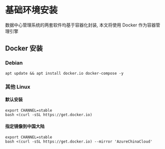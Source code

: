 # 基础环境安装
数据中心管理系统的两套软件均基于容器化封装, 本文将使用 Docker 作为容器管理引擎

## Docker 安装
### Debian
```
apt update && apt install docker.io docker-compose -y
```
### 其他 Linux
#### 默认安装
```shell
export CHANNEL=stable
bash <(curl -sSL https://get.docker.io) 
```

#### 指定镜像到中国大陆
```shell
export CHANNEL=stable
bash <(curl -sSL https://get.docker.io) --mirror 'AzureChinaCloud'
```